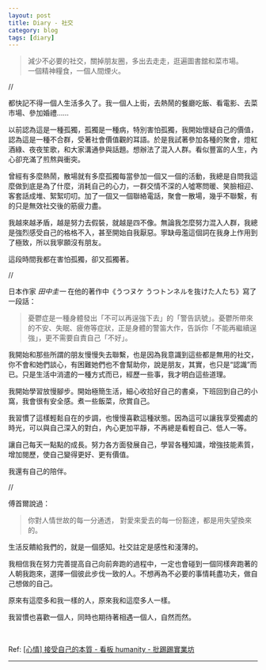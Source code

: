 ```yaml
---
layout: post
title: Diary - 社交
category: blog
tags: [diary]
---
```


> 減少不必要的社交，關掉朋友圈，多出去走走，逛遍圖書舘和菜市場。<br>
> 一個精神糧食，一個人間煙火。

//

都快記不得一個人生活多久了。我一個人上街，去熱鬧的餐廳吃飯、看電影、去菜市場、參加婚禮……

以前認為這是一種孤獨，孤獨是一種病，特別害怕孤獨，我開始懷疑自己的價值，認為這是一種不合群，受著社會價值觀的耳語。於是我試著參加各種的聚會，燈紅酒綠、夜夜笙歌，和大家溝通參與話題。想辦法了混入人群。看似豐富的人生，內心卻充滿了煎熬與衝突。

曾經有多麼熱鬧，散場就有多麼孤獨每當參加一個又一個的活動，我總是自問我這麼做到底是為了什麼，消耗自己的心力，一群交情不深的人噓寒問暖、笑臉相迎、客套話成堆、絮絮叨叨。加了一個又一個聯絡電話，聚會一散場，幾乎不聯繫，有的只是無效社交後的筋疲力盡。

我越來越矛盾，越是努力去假裝，就越是四不像。無論我怎麼努力混入人群，我總是強烈感受自己的格格不入，甚至開始自我厭惡。寧缺毋濫這個詞在我身上作用到了極致，所以我寧願沒有朋友。

這段時間我都在害怕孤獨，卻又孤獨著。

//

日本作家 *田中圭一* 在他的著作中《うつヌケ うつトンネルを抜けた人たち》寫了一段話：

> 憂鬱症是一種身體發出「不可以再逞強下去」的「警告訊號」。憂鬱所帶來的不安、失眠、疲倦等症狀，正是身體的警笛大作，告訴你「不能再繼續逞強」，更不需要自責自己「不好」。

我開始和那些所謂的朋友慢慢失去聯繫，也是因為我意識到這些都是無用的社交，你不會和她們談心，有困難她們也不會幫助你，說是朋友，其實，也只是“認識”而已。只是生活中消遣的一種方式而已，經歷一些事，我才明白這些道理。

我開始學習放慢腳步。開始極簡生活，細心收拾好自己的書桌，下班回到自己的小窩，我會很有安全感。煮一些飯菜，欣賞自己。

我習慣了這樣輕鬆自在的步調，也慢慢喜歡這種狀態。因為這可以讓我享受獨處的時光，可以與自己深入的對白，內心更加平靜，不再總是看輕自己、低人一等。

讓自己每天一點點的成長。努力各方面發展自己，學習各種知識，增強技能素質，增加閱歷，使自己變得更好、更有價值。

我還有自己的陪伴。

//

傅首爾說過：

> 你對人情世故的每一分通透， 對愛來愛去的每一份豁達，都是用失望換來的。

生活反饋給我們的，就是一個感知。社交註定是感性和淺薄的。

我相信我在努力完善提高自己向前奔跑的過程中，一定也會碰到一個同樣奔跑著的人朝我跑來，選擇一個彼此步伐一致的人。不想再為不必要的事情耗盡功夫，做自己想做的自己。

原來有這麼多和我一樣的人，原來我和這麼多人一樣。

我習慣也喜歡一個人，同時也期待著相遇一個人，自然而然。

<br>

Ref: [[心情] 接受自己的本質 - 看板 humanity - 批踢踢實業坊](https://www.ptt.cc/bbs/humanity/M.1526490365.A.63A.html)

---
